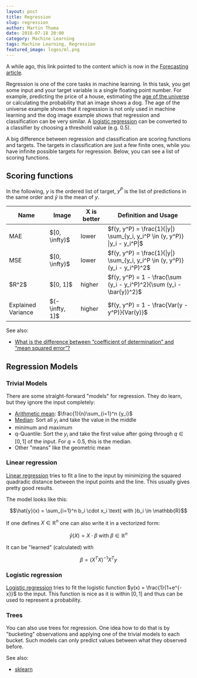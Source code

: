```yaml
---
layout: post
title: Regression
slug: regression
author: Martin Thoma
date: 2018-07-18 20:00
category: Machine Learning
tags: Machine Learning, Regression
featured_image: logos/ml.png
---
```

<div class="info">A while ago, this link pointed to the content which is now in the <a href="https://martin-thoma.com/forecasting/">Forecasting article</a>.</div>

Regression is one of the core tasks in machine learning. In this task, you get
some input and your target variable is a single floating point number. For
example, predicting the price of a house, estimating the <a href="http://www.u.arizona.edu/~kuchi/Courses/MAT167/Files/LH_LEC.0710.Models.Regression.pdf">age of the universe</a> or calculating the probability that an image shows a dog. The age of the universe
example shows that it regression is not only used in machine learning and the
dog image example shows that regression and classification can be very similar.
A <a href="https://en.wikipedia.org/wiki/Logistic_regression">logistic regression</a>
can be converted to a classifier by choosing a threshold value (e.g. 0.5).

A big difference between regression and classification are scoring functions
and targets. The targets in classification are just a few finite ones, while
you have infinite possible targets for regression. Below, you can see a list
of scoring functions.


## Scoring functions

In the following, $y$ is the ordered list of target, $y^P$ is the list
of predictions in the same order and $\bar{y}$ is the mean of $y$.

<table class="table">
    <thead>
    <tr>
        <th>Name</th>
        <th>Image</th>
        <th>X is better</th>
        <th>Definition and Usage</th>
    </tr>
</thead>
    <tbody>
    <tr>
        <td>MAE</td>
        <td>$[0, \infty)$</td>
        <td>lower</td>
        <td>$f(y, y^P) = \frac{1}{|y|} \sum_{y_i, y_i^P \in (y, y^P)} |y_i - y_i^P|$</td>
    </tr>
    <tr>
        <td>MSE</td>
        <td>$[0, \infty)$</td>
        <td>lower</td>
        <td>$f(y, y^P) = \frac{1}{|y|} \sum_{y_i, y_i^P \in (y, y^P)} (y_i - y_i^P)^2$</td>
    </tr>
    <tr>
        <td>$R^2$</td>
        <td>$[0, 1]$</td>
        <td>higher</td>
        <td>$f(y, y^P) = 1 - \frac{\sum (y_i - y_i^P)^2}{\sum (y_i - \bar{y})^2}$</td>
    </tr>
    <tr>
        <td>Explained Variance</td>
        <td>$(-\infty, 1]$</td>
        <td>higher</td>
        <td>$f(y, y^P) = 1 - \frac{Var(y - y^P)}{Var(y)}$</td>
    </tr>
</tbody>
</table>

See also:

* [What is the difference between “coefficient of determination” and “mean squared error”?](https://stats.stackexchange.com/q/32596/25741)


## Regression Models

### Trivial Models

There are some straight-forward "models" for regression. They do learn, but
they ignore the input completely:

* [Arithmetic mean](https://en.wikipedia.org/wiki/Arithmetic_mean): $\frac{1}{n}\sum_{i=1}^n {y_i}$
* [Median](https://en.wikipedia.org/wiki/Median): Sort all $y_i$ and take the value in the middle
* minimum and maximum
* q-Quantile: Sort the $y_i$ and take the first value after going through $q \in [0, 1]$ of the input. For $q = 0.5$, this
  is the median.
* Other "means" like the geometric mean


### Linear regression

<a href="https://en.wikipedia.org/wiki/Linear_regression">Linear regression</a>
tries to fit a line to the input by minimizing the squared quadradic distance
between the input points and the line. This usually gives pretty good results.

The model looks like this:

$$\hat{y}(x) = \sum_{i=1}^n b_i \cdot x_i \text{ with }b_i \in \mathbb{R}$$

If one defines $X \in \mathbb{R}^n$ one can also write it in a vectorized form:

$$\hat{y}(X) = X \cdot \beta \text{ with }\beta \in \mathbb{R}^n$$

It can be "learned" (calculated) with

$$\beta = {(X^T X)}^{-1} X^T y$$


### Logistic regression

<a href="https://en.wikipedia.org/wiki/Logistic_regression">Logistic regression</a>
tries to fit the logistic function $y(x) = \frac{1}{1+e^{-x}}$ to the input.
This function is nice as it is within $[0, 1]$ and thus can be used to
represent a probability.


### Trees

You can also use trees for regression. One idea how to do that is by
"bucketing" observations and applying one of the trivial models to each bucket.
Such models can only predict values between what they observed before.

See also:

* [sklearn](http://scikit-learn.org/stable/auto_examples/tree/plot_tree_regression.html)
